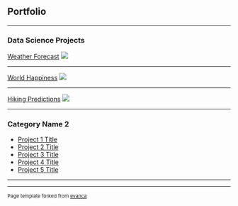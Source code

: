## Portfolio

---

### Data Science Projects 

[Weather Forecast](/sample_page)
<img src="images/dummy_thumbnail.jpg?raw=true"/>

---
[World Happiness](/pdf/sample_presentation.pdf)
<img src="images/dummy_thumbnail.jpg?raw=true"/>

---
[Hiking Predictions](http://example.com/)
<img src="images/dummy_thumbnail.jpg?raw=true"/>

---

### Category Name 2

- [Project 1 Title](http://example.com/)
- [Project 2 Title](http://example.com/)
- [Project 3 Title](http://example.com/)
- [Project 4 Title](http://example.com/)
- [Project 5 Title](http://example.com/)

---




---
<p style="font-size:11px">Page template forked from <a href="https://github.com/evanca/quick-portfolio">evanca</a></p>
<!-- Remove above link if you don't want to attibute -->
